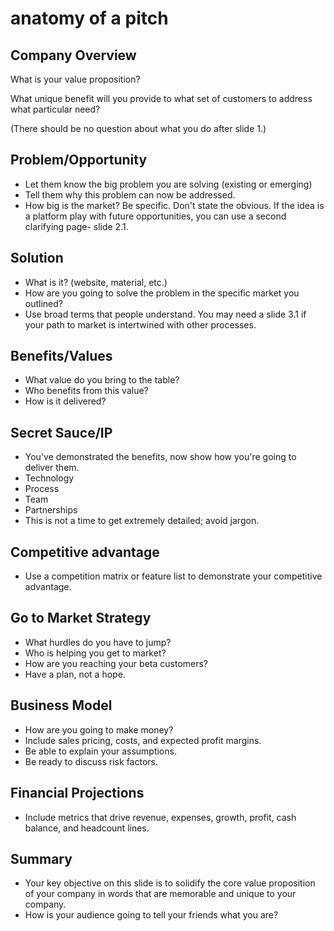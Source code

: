 anatomy of a pitch
===========


## Company Overview
What is your value proposition?

What unique benefit will you provide to what set of customers to address what
particular need?

(There should be no question about what you do after slide 1.)

## Problem/Opportunity
- Let them know the big problem you are solving (existing or emerging)
- Tell them why this problem can now be addressed.
- How big is the market? Be specific. Don't state the obvious. If the idea is
  a platform play with future opportunities, you can use a second clarifying
  page- slide 2.1.
## Solution
- What is it? (website, material, etc.)
- How are you going to solve the problem in the specific market you outlined?
- Use broad terms that people understand. You may need a slide 3.1 if your path
  to market is intertwined with other processes. 
## Benefits/Values
- What value do you bring to the table?
- Who benefits from this value?
- How is it delivered?
## Secret Sauce/IP
- You've demonstrated the benefits, now show how you're going to deliver them.
- Technology
- Process
- Team
- Partnerships
- This is not a time to get extremely detailed; avoid jargon.
## Competitive advantage
- Use a competition matrix or feature list to demonstrate your competitive
  advantage.
## Go to Market Strategy
- What hurdles do you have to jump?
- Who is helping you get to market?
- How are you reaching your beta customers?
- Have a plan, not a hope.
## Business Model
- How are you going to make money?
- Include sales pricing, costs, and expected profit margins.
- Be able to explain your assumptions.
- Be ready to discuss risk factors.
## Financial Projections
- Include metrics that drive revenue, expenses, growth, profit, cash balance,
  and headcount lines.
## Summary
- Your key objective on this slide is to solidify the core value proposition of
  your company in words that are memorable and unique to your company.
- How is your audience going to tell your friends what you are?

